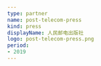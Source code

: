 ```yaml
---
type: partner
name: post-telecom-press
kind: press
displayName: 人民邮电出版社
logo: post-telecom-press.png
period:
- 2019
---
```

